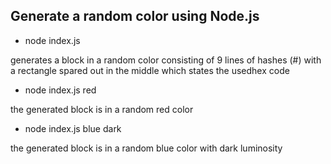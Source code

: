 ## Generate a random color using Node.js

- node index.js

generates a block in a random color consisting of 9 lines of hashes (#) with a rectangle spared out in the middle which states the usedhex code

- node index.js red

the generated block is in a random red color

- node index.js blue dark

the generated block is in a random blue color with dark luminosity
